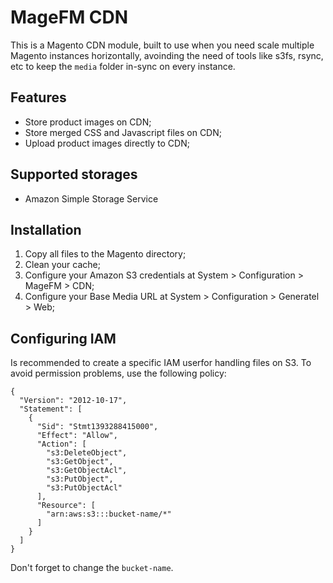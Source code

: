 MageFM CDN
==========

This is a Magento CDN module, built to use when you need scale multiple Magento instances horizontally, avoinding the need of tools like s3fs, rsync, etc to keep the `media` folder in-sync on every instance.

Features
--------

- Store product images on CDN;
- Store merged CSS and Javascript files on CDN;
- Upload product images directly to CDN;

Supported storages
------------------

- Amazon Simple Storage Service

Installation
------------

1. Copy all files to the Magento directory;
2. Clean your cache;
3. Configure your Amazon S3 credentials at System > Configuration > MageFM > CDN;
4. Configure your Base Media URL at System > Configuration > Generatel > Web;

Configuring IAM
---------------

Is recommended to create a specific IAM userfor handling files on S3. To avoid permission problems, use the following policy:

```
{
  "Version": "2012-10-17",
  "Statement": [
    {
      "Sid": "Stmt1393288415000",
      "Effect": "Allow",
      "Action": [
        "s3:DeleteObject",
        "s3:GetObject",
        "s3:GetObjectAcl",
        "s3:PutObject",
        "s3:PutObjectAcl"
      ],
      "Resource": [
        "arn:aws:s3:::bucket-name/*"
      ]
    }
  ]
}
```

Don't forget to change the `bucket-name`.
